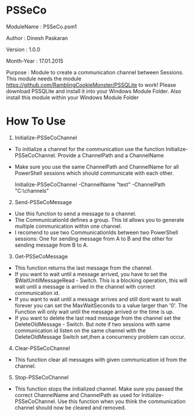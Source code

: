 # PSSeCo

 ModuleName		:	PSSeCo.psm1
 
 Author			:	Dinesh Paskaran 
 
 Version		:	1.0.0
 
 Month-Year		:	17.01.2015
 
 Purpose		:	Module to create a communication channel between 
 					Sessions.
					This module needs the module 
					https://github.com/RamblingCookieMonster/PSSQLite
					to work! 
					Please download PSSQLite and install it into your Windows Module Folder.
					Also install this module within your Windows  Module Folder

# How To Use
1. Initialize-PSSeCoChannel
 * To initialize a channel for the communication use the function Initialize-PSSeCoChannel. Provide a ChannelPath and a ChannelName
 * Make sure you use the same ChannelPath and ChannelName for all PowerShell sessions which should communicate with each other.
 
    Initialize-PSSeCoChannel -ChannelName "test" -ChannelPath "C:\channels"
 
2. Send-PSSeCoMessage
 * Use this function to send a message to a channel.
 * The CommunicationId defines a group. This Id allows you to generate multiple communication within one channel. 
 * I recomend to use two CommunicationIds between two PowerShell sessions: One for sending message from A to B and the other for sending message from B to A.

3. Get-PSSeCoMessage
 * This function returns the last message from the channel.
 * If you want to wait until a message arrived, you have to set
 the $WaitUntilMessageRead - Switch. This is a blocking operation,
 this will wait until a message is arrived in the channel with 
 correct communication id. 
 * If you want to wait until a message arrives and still dont want to wait forever you can set the MaxWaitSeconds to a value larger than '0'. The Function will only wait until the message arrived or the time is up.
 * If you want to delete the last read message from the channel set the DeleteOldMessage - Switch. But note if two sessions with same communication id listen on the same channel with the DeleteOldMessage Switch set,then a concurrency problem can occur.
      
4. Clear-PSSeCoChannel
 * This function clear all messages with given communication id from the channel. 
     
5.  Stop-PSSeCoChannel
 * This function stops the initialized channel. Make sure you passed the correct ChannelName and ChannelPath as used for Initialize-PSSeCoChannel. Use this function when you think the communication channel should now be cleared and removed.
